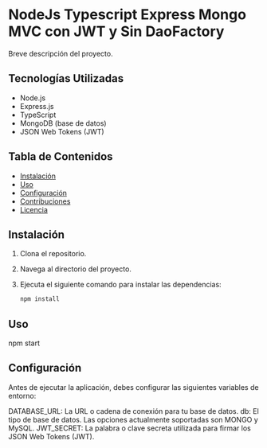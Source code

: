 # NodeJs Typescript Express Mongo MVC con JWT y Sin DaoFactory

Breve descripción del proyecto.

## Tecnologías Utilizadas

- Node.js
- Express.js
- TypeScript
- MongoDB (base de datos)
- JSON Web Tokens (JWT)

## Tabla de Contenidos

- [Instalación](#instalación)
- [Uso](#uso)
- [Configuración](#configuración)
- [Contribuciones](#contribuciones)
- [Licencia](#licencia)

## Instalación

1. Clona el repositorio.
2. Navega al directorio del proyecto.
3. Ejecuta el siguiente comando para instalar las dependencias:

   ```bash
   npm install

## Uso 
   npm start
   
## Configuración

Antes de ejecutar la aplicación, debes configurar las siguientes variables de entorno:

DATABASE_URL: La URL o cadena de conexión para tu base de datos.
db: El tipo de base de datos. Las opciones actualmente soportadas son MONGO y MySQL.
JWT_SECRET: La palabra o clave secreta utilizada para firmar los JSON Web Tokens (JWT).